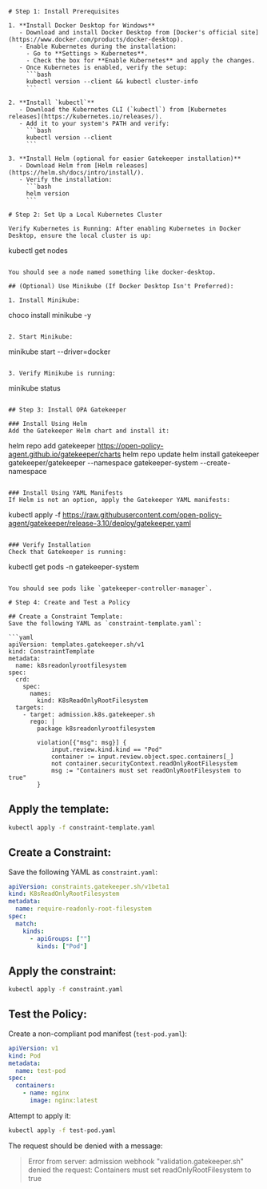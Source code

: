 ```
# Step 1: Install Prerequisites

1. **Install Docker Desktop for Windows**  
   - Download and install Docker Desktop from [Docker's official site](https://www.docker.com/products/docker-desktop).
   - Enable Kubernetes during the installation:  
     - Go to **Settings > Kubernetes**.  
     - Check the box for **Enable Kubernetes** and apply the changes.
   - Once Kubernetes is enabled, verify the setup:
     ```bash
     kubectl version --client && kubectl cluster-info
     ```

2. **Install `kubectl`**  
   - Download the Kubernetes CLI (`kubectl`) from [Kubernetes releases](https://kubernetes.io/releases/).
   - Add it to your system's PATH and verify:
     ```bash
     kubectl version --client
     ```

3. **Install Helm (optional for easier Gatekeeper installation)**  
   - Download Helm from [Helm releases](https://helm.sh/docs/intro/install/).
   - Verify the installation:
     ```bash
     helm version
     ```

# Step 2: Set Up a Local Kubernetes Cluster

Verify Kubernetes is Running: After enabling Kubernetes in Docker Desktop, ensure the local cluster is up:

```
kubectl get nodes
```

You should see a node named something like docker-desktop.

## (Optional) Use Minikube (If Docker Desktop Isn't Preferred):

1. Install Minikube: 
   ```
   choco install minikube -y
   ```

2. Start Minikube: 
   ```
   minikube start --driver=docker
   ```

3. Verify Minikube is running: 
   ```
   minikube status
   ```

## Step 3: Install OPA Gatekeeper

### Install Using Helm
Add the Gatekeeper Helm chart and install it:

```
helm repo add gatekeeper https://open-policy-agent.github.io/gatekeeper/charts
helm repo update
helm install gatekeeper gatekeeper/gatekeeper --namespace gatekeeper-system --create-namespace
```

### Install Using YAML Manifests
If Helm is not an option, apply the Gatekeeper YAML manifests:

```
kubectl apply -f https://raw.githubusercontent.com/open-policy-agent/gatekeeper/release-3.10/deploy/gatekeeper.yaml
```

### Verify Installation
Check that Gatekeeper is running:

```
kubectl get pods -n gatekeeper-system
```

You should see pods like `gatekeeper-controller-manager`.

# Step 4: Create and Test a Policy

## Create a Constraint Template: 
Save the following YAML as `constraint-template.yaml`:

```yaml
apiVersion: templates.gatekeeper.sh/v1
kind: ConstraintTemplate
metadata:
  name: k8sreadonlyrootfilesystem
spec:
  crd:
    spec:
      names:
        kind: K8sReadOnlyRootFilesystem
  targets:
    - target: admission.k8s.gatekeeper.sh
      rego: |
        package k8sreadonlyrootfilesystem

        violation[{"msg": msg}] {
            input.review.kind.kind == "Pod"
            container := input.review.object.spec.containers[_]
            not container.securityContext.readOnlyRootFilesystem
            msg := "Containers must set readOnlyRootFilesystem to true"
        }
```

## Apply the template:

```bash
kubectl apply -f constraint-template.yaml
```

## Create a Constraint: 
Save the following YAML as `constraint.yaml`:

```yaml
apiVersion: constraints.gatekeeper.sh/v1beta1
kind: K8sReadOnlyRootFilesystem
metadata:
  name: require-readonly-root-filesystem
spec:
  match:
    kinds:
      - apiGroups: [""]
        kinds: ["Pod"]
```

## Apply the constraint:

```bash
kubectl apply -f constraint.yaml
```

## Test the Policy:

Create a non-compliant pod manifest (`test-pod.yaml`): 

```yaml
apiVersion: v1
kind: Pod
metadata:
  name: test-pod
spec:
  containers:
    - name: nginx
      image: nginx:latest
```

Attempt to apply it: 

```bash
kubectl apply -f test-pod.yaml
```

The request should be denied with a message: 

> Error from server: admission webhook "validation.gatekeeper.sh" denied the request: Containers must set readOnlyRootFilesystem to true

```
